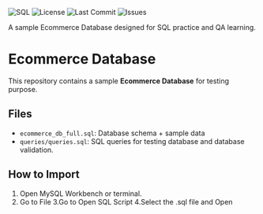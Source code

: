 ![SQL](https://img.shields.io/badge/Language-SQL-blue)
![License](https://img.shields.io/badge/License-MIT-green)
![Last Commit](https://img.shields.io/github/last-commit/vipulsingh/ecommerce-db)
![Issues](https://img.shields.io/github/issues/vipulsingh/ecommerce-db)

A sample Ecommerce Database designed for SQL practice and QA learning.


# Ecommerce Database

This repository contains a sample **Ecommerce Database** for testing purpose.

## Files

- `ecommerce_db_full.sql`: Database schema + sample data
- `queries/queries.sql`: SQL queries for testing database and database validation.

## How to Import

1. Open MySQL Workbench or terminal.
2. Go to File
3.Go to Open SQL Script
4.Select the .sql file and Open






